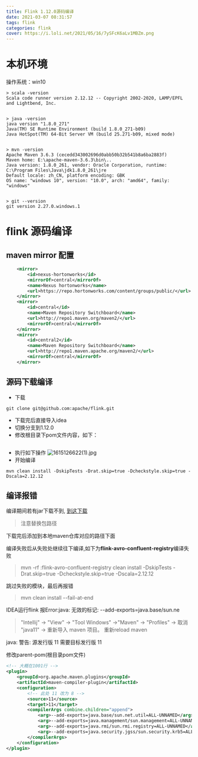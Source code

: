 ```yaml
---
title: Flink 1.12.0源码编译
date: 2021-03-07 08:31:57
tags: flink
categories: flink
cover: https://i.loli.net/2021/05/16/7ySFcK6aLv1MBZm.png
---
```



# 本机环境
操作系统：win10

```shell
> scala -version
Scala code runner version 2.12.12 -- Copyright 2002-2020, LAMP/EPFL and Lightbend, Inc.


> java -version
java version "1.8.0_271"
Java(TM) SE Runtime Environment (build 1.8.0_271-b09)
Java HotSpot(TM) 64-Bit Server VM (build 25.271-b09, mixed mode)


> mvn -version
Apache Maven 3.6.3 (cecedd343002696d0abb50b32b541b8a6ba2883f)
Maven home: E:\apache-maven-3.6.3\bin\..
Java version: 1.8.0_261, vendor: Oracle Corporation, runtime: C:\Program Files\Java\jdk1.8.0_261\jre
Default locale: zh_CN, platform encoding: GBK
OS name: "windows 10", version: "10.0", arch: "amd64", family: "windows"


> git --version
git version 2.27.0.windows.1
```



# flink 源码编译

## maven mirror 配置
```xml
    <mirror>
        <id>nexus-hortonworks</id>
        <mirrorOf>central</mirrorOf>
        <name>Nexus hortonworks</name>
        <url>https://repo.hortonworks.com/content/groups/public/</url>
    </mirror>
    <mirror>
        <id>central</id>
        <name>Maven Repository Switchboard</name>
        <url>http://repo1.maven.org/maven2/</url>
        <mirrorOf>central</mirrorOf>
    </mirror>
    <mirror>
        <id>central2</id>
        <name>Maven Repository Switchboard</name>
        <url>http://repo1.maven.apache.org/maven2/</url>
        <mirrorOf>central</mirrorOf>
    </mirror>
```

## 源码下载编译

* 下载
```shell
git clone git@github.com:apache/flink.git
```
* 下载完后直接导入idea
* 切换分支到1.12.0
* 修改根目录下pom文件内容，如下：
```xml

```
* 执行如下操作
![1615126622(1).jpg](http://ww1.sinaimg.cn/large/b3b57085gy1gobpb8yodtj21hc0u04d3.jpg)
* 开始编译
```shell
mvn clean install -DskipTests -Drat.skip=true -Dcheckstyle.skip=true -Dscala=2.12.12
```


## 编译报错
编译期间若有jar下载不到, [到这下载](http://packages.confluent.io/maven/io/confluent/kafka-schema-registry-client/5.5.2/)
> 注意替换包路径

下载完后添加到本地maven仓库对应的路径下面

编译失败后从失败处继续往下编译,如下为**flink-avro-confluent-registry**编译失败
> mvn -rf :flink-avro-confluent-registry clean install -DskipTests -Drat.skip=true -Dcheckstyle.skip=true -Dscala=2.12.12

跳过失败的模块，最后再报错
> mvn clean install --fail-at-end

IDEA运行flink 报Error:java: 无效的标记: --add-exports=java.base/sun.ne
> "Intellij" -> "View" -> "Tool Windows" ->"Maven" -> "Profiles" -> 取消 "java11" -> 重新导入 maven 项目。
> 重新reload maven

java: 警告: 源发行版 11 需要目标发行版 11

修改parent-pom(根目录pom文件)
```xml
<!-- 大概在1001行 -->
<plugin>
    <groupId>org.apache.maven.plugins</groupId>
    <artifactId>maven-compiler-plugin</artifactId>
    <configuration>
        <!-- 此处 11 改为 8 -->
        <source>11</source>
        <target>11</target>
        <compilerArgs combine.children="append">
            <arg>--add-exports=java.base/sun.net.util=ALL-UNNAMED</arg>
            <arg>--add-exports=java.management/sun.management=ALL-UNNAMED</arg>
            <arg>--add-exports=java.rmi/sun.rmi.registry=ALL-UNNAMED</arg>
            <arg>--add-exports=java.security.jgss/sun.security.krb5=ALL-UNNAMED</arg>
        </compilerArgs>
    </configuration>
</plugin>
```